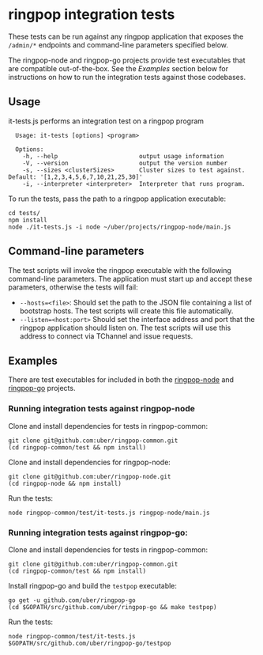 # ringpop integration tests

These tests can be run against any ringpop application that exposes the `/admin/*` endpoints and command-line parameters specified below.

The ringpop-node and ringpop-go projects provide test executables that are compatible out-of-the-box. See the *Examples* section below for instructions on how to run the integration tests against those codebases.

## Usage

it-tests.js performs an integration test on a ringpop program
```
  Usage: it-tests [options] <program>

  Options:
    -h, --help                       output usage information
    -V, --version                    output the version number
    -s, --sizes <clusterSizes>       Cluster sizes to test against. Default: '[1,2,3,4,5,6,7,10,21,25,30]'
    -i, --interpreter <interpreter>  Interpreter that runs program.
```

To run the tests, pass the path to a ringpop application executable:

	cd tests/
	npm install
	node ./it-tests.js -i node ~/uber/projects/ringpop-node/main.js

## Command-line parameters

The test scripts will invoke the ringpop executable with the following command-line parameters. The application must start up and accept these parameters, otherwise the tests will fail:

* `--hosts=<file>`: Should set the path to the JSON file containing a list of bootstrap hosts. The test scripts will create this file automatically.
* `--listen=<host:port>` Should set the interface address and port that the ringpop application should listen on. The test scripts will use this address to connect via TChannel and issue requests.

## Examples

There are test executables for included in both the [ringpop-node](https://github.com/uber/ringpop-node) and [ringpop-go](https://github.com/uber/ringpop-go) projects.

### Running integration tests against ringpop-node

Clone and install dependencies for tests in ringpop-common:

	git clone git@github.com:uber/ringpop-common.git
	(cd ringpop-common/test && npm install)

Clone and install dependencies for ringpop-node:

	git clone git@github.com:uber/ringpop-node.git
	(cd ringpop-node && npm install)

Run the tests:

	node ringpop-common/test/it-tests.js ringpop-node/main.js

### Running integration tests against ringpop-go:

Clone and install dependencies for tests in ringpop-common:

	git clone git@github.com:uber/ringpop-common.git
	(cd ringpop-common/test && npm install)

Install ringpop-go and build the `testpop` executable:

	go get -u github.com/uber/ringpop-go
	(cd $GOPATH/src/github.com/uber/ringpop-go && make testpop)

Run the tests:

	node ringpop-common/test/it-tests.js $GOPATH/src/github.com/uber/ringpop-go/testpop
